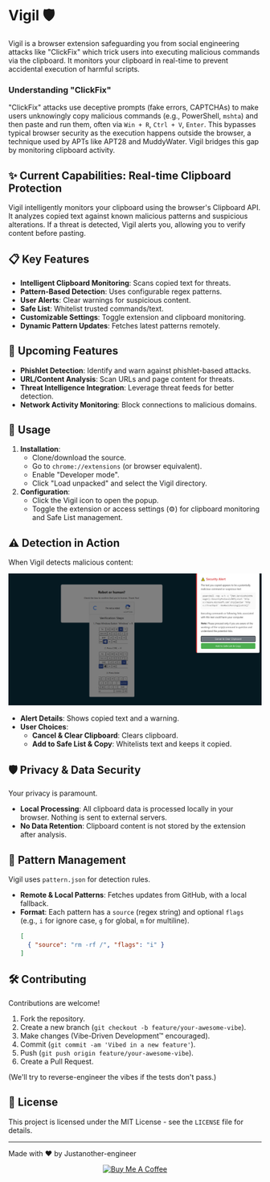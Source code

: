 # Vigil 🛡️

Vigil is a browser extension safeguarding you from social engineering attacks like "ClickFix" which trick users into executing malicious commands via the clipboard. It monitors your clipboard in real-time to prevent accidental execution of harmful scripts.

### Understanding "ClickFix"
"ClickFix" attacks use deceptive prompts (fake errors, CAPTCHAs) to make users unknowingly copy malicious commands (e.g., PowerShell, `mshta`) and then paste and run them, often via `Win + R`, `Ctrl + V`, `Enter`. This bypasses typical browser security as the execution happens outside the browser, a technique used by APTs like APT28 and MuddyWater. Vigil bridges this gap by monitoring clipboard activity.

## ✨ Current Capabilities: Real-time Clipboard Protection

Vigil intelligently monitors your clipboard using the browser's Clipboard API. It analyzes copied text against known malicious patterns and suspicious alterations. If a threat is detected, Vigil alerts you, allowing you to verify content before pasting.

## 📋 Key Features

*   **Intelligent Clipboard Monitoring**: Scans copied text for threats.
*   **Pattern-Based Detection**: Uses configurable regex patterns.
*   **User Alerts**: Clear warnings for suspicious content.
*   **Safe List**: Whitelist trusted commands/text.
*   **Customizable Settings**: Toggle extension and clipboard monitoring.
*   **Dynamic Pattern Updates**: Fetches latest patterns remotely.

## 🔮 Upcoming Features

*   **Phishlet Detection**: Identify and warn against phishlet-based attacks.
*   **URL/Content Analysis**: Scan URLs and page content for threats.
*   **Threat Intelligence Integration**: Leverage threat feeds for better detection.
*   **Network Activity Monitoring**: Block connections to malicious domains.

## 🚀 Usage

1.  **Installation**:
    *   Clone/download the source.
    *   Go to `chrome://extensions` (or browser equivalent).
    *   Enable "Developer mode".
    *   Click "Load unpacked" and select the Vigil directory.
2.  **Configuration**:
    *   Click the Vigil icon to open the popup.
    *   Toggle the extension or access settings (⚙️) for clipboard monitoring and Safe List management.

## ⚠️ Detection in Action

When Vigil detects malicious content:

![Vigil in Action](images/readme_image1.png)

*   **Alert Details**: Shows copied text and a warning.
*   **User Choices**:
    *   **Cancel & Clear Clipboard**: Clears clipboard.
    *   **Add to Safe List & Copy**: Whitelists text and keeps it copied.

## 🛡️ Privacy & Data Security

Your privacy is paramount.
*   **Local Processing**: All clipboard data is processed locally in your browser. Nothing is sent to external servers.
*   **No Data Retention**: Clipboard content is not stored by the extension after analysis.

## 🔧 Pattern Management

Vigil uses `pattern.json` for detection rules.
*   **Remote & Local Patterns**: Fetches updates from GitHub, with a local fallback.
*   **Format**: Each pattern has a `source` (regex string) and optional `flags` (e.g., `i` for ignore case, `g` for global, `m` for multiline).
    ```json
    [
      { "source": "rm -rf /", "flags": "i" }
    ]
    ```

## 🛠️ Contributing

Contributions are welcome!
1.  Fork the repository.
2.  Create a new branch (`git checkout -b feature/your-awesome-vibe`).
3.  Make changes (Vibe-Driven Development™ encouraged).
4.  Commit (`git commit -am 'Vibed in a new feature'`).
5.  Push (`git push origin feature/your-awesome-vibe`).
6.  Create a Pull Request.

(We'll try to reverse-engineer the vibes if the tests don't pass.)

## 📄 License

This project is licensed under the MIT License - see the `LICENSE` file for details.

---

Made with ❤️ by Justanother-engineer

<p align="center">
  <a href="https://coff.ee/justanother.engineer" target="_blank">
    <img src="https://cdn.buymeacoffee.com/buttons/v2/default-yellow.png" alt="Buy Me A Coffee" style="height: 60px !important;width: 217px !important;" >
  </a>
</p>
